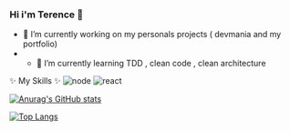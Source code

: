 ### Hi i'm Terence 👋

<!--
**TerenceHilderal/TerenceHilderal** is a ✨ _special_ ✨ repository because its `README.md` (this file) appears on your GitHub profile.

Here are some ideas to get you started:

- 🤔 I’m looking for help with ...
- 💬 Ask me about ...
- 📫 How to reach me: ...
- 😄 Pronouns: ...
- ⚡ Fun fact: ...
- - - 👯 I’m looking to collaborate on projec


-->
- 🔭 I’m currently working on my personals projects ( devmania and my portfolio)
- - 🌱 I’m currently learning TDD , clean code , clean architecture



✨ My Skills ✨
![node](https://user-images.githubusercontent.com/56540121/114323065-c23efa80-9b23-11eb-8bf4-e003a4008ccc.png)
![react](https://user-images.githubusercontent.com/56540121/114323105-ffa38800-9b23-11eb-9e52-dcbe266d7786.png)




[![Anurag's GitHub stats](https://github-readme-stats.vercel.app/api?username=TerenceHilderal&show_icons=true&theme=gotham)](https://github.com/anuraghazra/github-readme-stats)





[![Top Langs](https://github-readme-stats.vercel.app/api/top-langs/?username=TerenceHilderal&theme=gotham&layout=compact)](https://github.com/anuraghazra/github-readme-stats)


